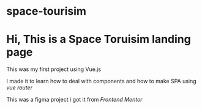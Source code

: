 # space-tourisim
<h1>Hi, This is a Space Toruisim landing page</h1>
<p>This was my first project using Vue.js</p>
<p>I made it to learn how to deal with components and how to make SPA using <i>vue router</i></p>
<p>This was a figma project i got it from <i>Frontend Mentor</i></p>
